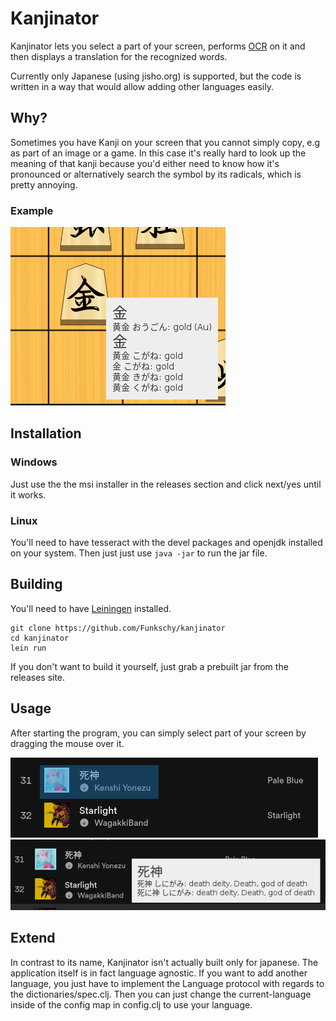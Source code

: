 # Kanjinator

Kanjinator lets you select a part of your screen, performs
[OCR](https://en.wikipedia.org/wiki/Optical_character_recognition) on it and then displays a translation for the recognized words.

Currently only Japanese (using jisho.org) is supported, but the code is written in a way that would
allow adding other languages easily.

## Why?

Sometimes you have Kanji on your screen that you cannot simply copy, e.g as part of an image or a game. In this case it's really hard to look up the meaning of that kanji because you'd either need to know how it's pronounced or alternatively search the symbol by its radicals, which is pretty annoying.

### Example
![shogi golden king](screenshots/demo-2.png)

## Installation

### Windows

Just use the the msi installer in the releases section and click next/yes until it works.

### Linux

You'll need to have tesseract with the devel packages and openjdk installed on your system. Then just just use `java -jar` to run the jar file.

## Building

You'll need to have [Leiningen](https://leiningen.org/) installed.

``` shell
git clone https://github.com/Funkschy/kanjinator
cd kanjinator
lein run
```

If you don't want to build it yourself, just grab a prebuilt jar from the releases site.

## Usage

After starting the program, you can simply select part of your screen by dragging the mouse over it.

![select a part on the screen](screenshots/demo-1-before.png)
![the application will do the rest](screenshots/demo-1-after.png)

## Extend

In contrast to its name, Kanjinator isn't actually built only for japanese. The application itself is in fact language agnostic. If you want to add another language, you just have to implement the Language protocol with regards to the dictionaries/spec.clj. Then you can just change the current-language inside of the config map in config.clj to use your language.
